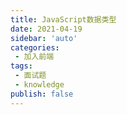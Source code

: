 ```yaml
--- 
title: JavaScript数据类型
date: 2021-04-19
sidebar: 'auto'
categories: 
 - 加入前端
tags: 
 - 面试题
 - knowledge
publish: false
---
```


